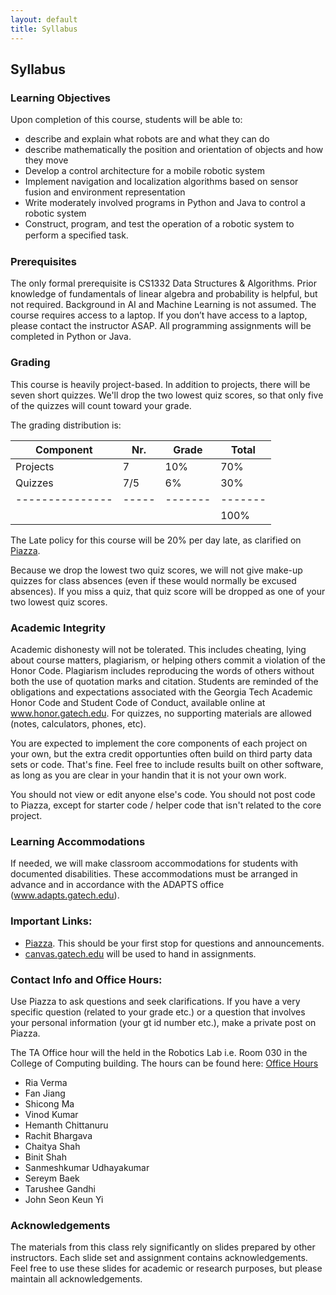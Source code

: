 ```yaml
---
layout: default
title: Syllabus
---
```


## Syllabus

### Learning Objectives
Upon completion of this course, students will be able to:
* describe and explain what robots are and what they can do
* describe mathematically the position and orientation of objects and how they move 
* Develop a control architecture for a mobile robotic system 
* Implement navigation and localization algorithms based on sensor fusion and environment representation 
* Write moderately involved programs in Python and Java to control a robotic system 
* Construct, program, and test the operation of a robotic system to perform a speciﬁed task. 

### Prerequisites
The only formal prerequisite is CS1332 Data Structures & Algorithms. Prior knowledge of fundamentals of linear algebra and probability is helpful, but not required.  Background in AI and Machine Learning is not assumed.
The course requires access to a laptop.  If you don’t have access to a laptop, please contact the instructor ASAP.  All programming assignments will be completed in Python or Java.

### Grading
This course is heavily project-based. In addition to projects, there will be seven short quizzes. We'll drop the two lowest quiz scores, so that only five of the quizzes will count toward your grade.

The grading distribution is:

| Component     | Nr. | Grade | Total |
|---------------|-----|-------|-------|
| Projects      | 7   | 10%   |  70%  |
| Quizzes       | 7/5 | 6%    |  30%  |
|---------------|-----|-------|-------|
|               |     |       | 100%  |

The Late policy for this course will be 20% per day late, as clarified on [Piazza](https://piazza.com/class/jzehgqjjgpz6bb?cid=13).

Because we drop the lowest two quiz scores, we will not give make-up quizzes for class absences (even if these would normally be excused absences).  If you miss a quiz, that quiz score will be dropped as one of your two lowest quiz scores.

### Academic Integrity
Academic dishonesty will not be tolerated. This includes cheating, lying about course matters, plagiarism, or helping others commit a violation of the Honor Code. Plagiarism includes reproducing the words of others without both the use of quotation marks and citation. Students are reminded of the obligations and expectations associated with the Georgia Tech Academic Honor Code and Student Code of Conduct, available online at www.honor.gatech.edu. For quizzes, no supporting materials are allowed (notes, calculators, phones, etc).

You are expected to implement the core components of each project on your own, but the extra credit opportunties often build on third party data sets or code. That's fine. Feel free to include results built on other software, as long as you are clear in your handin that it is not your own work.

You should not view or edit anyone else's code. You should not post code to Piazza, except for starter code / helper code that isn't related to the core project.

### Learning Accommodations
If needed, we will make classroom accommodations for students with documented disabilities. These accommodations must be arranged in advance and in accordance with the ADAPTS office (www.adapts.gatech.edu).

### Important Links:
* [Piazza](https://piazza.com/class/k4cyzsfk7j55i6). This should be your first stop for questions and announcements.
* [canvas.gatech.edu](https://canvas.gatech.edu/) will be used to hand in assignments.

### Contact Info and Office Hours:
Use Piazza to ask questions and seek clarifications. If you have a very specific question (related to your grade etc.) or a question that involves your personal information (your gt id number etc.), make a private post on Piazza.

The TA Office hour will the held in the Robotics Lab i.e. Room 030 in the College of Computing building. The hours can be found here: 
[Office Hours](https://outlook.office365.com/owa/calendar/c6f829396e254e7ca8c22db46371fc7c@gatech.edu/e3e54dfaf9874cef8c33bc4b1762458e2224894471308084280/calendar.html)

* Ria Verma
* Fan Jiang
* Shicong Ma
* Vinod Kumar
* Hemanth Chittanuru
* Rachit Bhargava
* Chaitya Shah
* Binit Shah
* Sanmeshkumar Udhayakumar
* Sereym Baek
* Tarushee Gandhi
* John Seon Keun Yi

### Acknowledgements
The materials from this class rely significantly on slides prepared by other instructors. Each slide set and assignment contains acknowledgements. Feel free to use these slides for academic or research purposes, but please maintain all acknowledgements.
